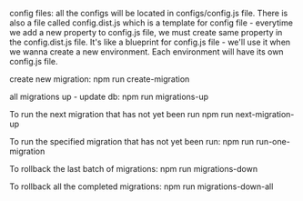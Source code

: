 config files:
all the configs will be located in configs/config.js file. There is also a file called config.dist.js which is a template for config file - everytime we add a new property to config.js file, we must create same property in the config.dist.js file. It's like a blueprint for config.js file - we'll use it when we wanna create a new environment. Each environment will have its own config.js file.

create new migration:
npm run create-migration

all migrations up - update db:
npm run migrations-up

To run the next migration that has not yet been run
npm run next-migration-up

To run the specified migration that has not yet been run:
npm run run-one-migration <migration-name>

To rollback the last batch of migrations:
npm run migrations-down

To rollback all the completed migrations:
npm run migrations-down-all
